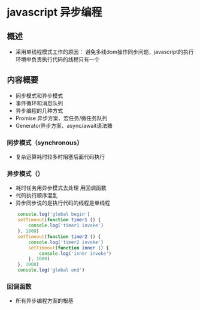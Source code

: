 # javascript 异步编程

## 概述
- 采用单线程模式工作的原因： 避免多线dom操作同步问题，javascript的执行环境中负责执行代码的线程只有一个
## 内容概要
- 同步模式和异步模式
- 事件循环和消息队列
- 异步编程的几种方式
- Promise 异步方案、宏任务/微任务队列
- Generator异步方案、async/await语法糖

### 同步模式（synchronous）
- 复杂运算耗时较多时阻塞后面代码执行

### 异步模式（）
- 耗时任务用异步模式去处理  用回调函数
- 代码执行顺序混乱
- 异步同步说的是执行代码的线程是单线程

```javascript 
    console.log('global begin')
    setTimeout(function timer1 () {
        console.log('timer1 invoke')
    }, 1800)
    setTimeout(function timer2 () {
        console.log('timer2 invoke')
        setTimeout(function inner () {
            console.log('inner invoke')
        }, 1000)
    }, 1000)
    console.log('global end')
```
### 回调函数
- 所有异步编程方案的根基